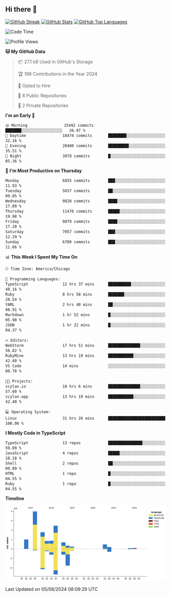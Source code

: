 ## Hi there 👋

<!--
- 🔭 I’m currently working on ...
- 🌱 I’m currently learning ...
- 👯 I’m looking to collaborate on ...
- 🤔 I’m looking for help with ...
- 💬 Ask me about ...
- 📫 How to reach me: ...
- 😄 Pronouns: ...
- ⚡ Fun fact: ...
-->

[![GitHub Streak](https://github-readme-streak-stats.herokuapp.com?user=jameswlane&theme=tokyonight)](https://git.io/streak-stats)
[![GitHub Stats](https://github-readme-stats.vercel.app/api?username=jameswlane&show_icons=true&theme=tokyonight)](https://github-readme-stats.vercel.app)
[![GitHub Top Languages](https://github-readme-stats.vercel.app/api/top-langs?username=jameswlane&show_icons=true&locale=en&layout=compact&theme=tokyonight)](https://github-readme-stats.vercel.app)


<!--START_SECTION:waka-->
![Code Time](http://img.shields.io/badge/Code%20Time-38%20hrs%2010%20mins-blue)

![Profile Views](http://img.shields.io/badge/Profile%20Views-78-blue)

**🐱 My GitHub Data** 

> 📦 27.1 kB Used in GitHub's Storage 
 > 
> 🏆 198 Contributions in the Year 2024
 > 
> 💼 Opted to Hire
 > 
> 📜 8 Public Repositories 
 > 
> 🔑 2 Private Repositories 
 > 
**I'm an Early 🐤** 

```text
🌞 Morning                15492 commits       ███████░░░░░░░░░░░░░░░░░░   26.97 % 
🌆 Daytime                18474 commits       ████████░░░░░░░░░░░░░░░░░   32.16 % 
🌃 Evening                20400 commits       █████████░░░░░░░░░░░░░░░░   35.51 % 
🌙 Night                  3078 commits        █░░░░░░░░░░░░░░░░░░░░░░░░   05.36 % 
```
📅 **I'm Most Productive on Thursday** 

```text
Monday                   6855 commits        ███░░░░░░░░░░░░░░░░░░░░░░   11.93 % 
Tuesday                  5657 commits        ██░░░░░░░░░░░░░░░░░░░░░░░   09.85 % 
Wednesday                9820 commits        ████░░░░░░░░░░░░░░░░░░░░░   17.09 % 
Thursday                 11476 commits       █████░░░░░░░░░░░░░░░░░░░░   19.98 % 
Friday                   9879 commits        ████░░░░░░░░░░░░░░░░░░░░░   17.20 % 
Saturday                 7057 commits        ███░░░░░░░░░░░░░░░░░░░░░░   12.29 % 
Sunday                   6700 commits        ███░░░░░░░░░░░░░░░░░░░░░░   11.66 % 
```


📊 **This Week I Spent My Time On** 

```text
🕑︎ Time Zone: America/Chicago

💬 Programming Languages: 
TypeScript               12 hrs 37 mins      ██████████░░░░░░░░░░░░░░░   40.16 % 
Ruby                     8 hrs 58 mins       ███████░░░░░░░░░░░░░░░░░░   28.54 % 
YAML                     2 hrs 48 mins       ██░░░░░░░░░░░░░░░░░░░░░░░   08.91 % 
Markdown                 1 hr 52 mins        █░░░░░░░░░░░░░░░░░░░░░░░░   05.98 % 
JSON                     1 hr 22 mins        █░░░░░░░░░░░░░░░░░░░░░░░░   04.37 % 

🔥 Editors: 
WebStorm                 17 hrs 51 mins      ██████████████░░░░░░░░░░░   56.82 % 
RubyMine                 13 hrs 19 mins      ███████████░░░░░░░░░░░░░░   42.40 % 
VS Code                  14 mins             ░░░░░░░░░░░░░░░░░░░░░░░░░   00.78 % 

🐱‍💻 Projects: 
scylax.io                18 hrs 6 mins       ██████████████░░░░░░░░░░░   57.60 % 
scylax-app               13 hrs 19 mins      ███████████░░░░░░░░░░░░░░   42.40 % 

💻 Operating System: 
Linux                    31 hrs 26 mins      █████████████████████████   100.00 % 
```

**I Mostly Code in TypeScript** 

```text
TypeScript               13 repos            ███████████████░░░░░░░░░░   59.09 % 
JavaScript               4 repos             █████░░░░░░░░░░░░░░░░░░░░   18.18 % 
Shell                    2 repos             ██░░░░░░░░░░░░░░░░░░░░░░░   09.09 % 
HTML                     1 repo              █░░░░░░░░░░░░░░░░░░░░░░░░   04.55 % 
Ruby                     1 repo              █░░░░░░░░░░░░░░░░░░░░░░░░   04.55 % 
```



**Timeline**

![Lines of Code chart](https://raw.githubusercontent.com/jameswlane/jameswlane/main/assets/bar_graph.png)


 Last Updated on 05/08/2024 08:09:29 UTC
<!--END_SECTION:waka-->
